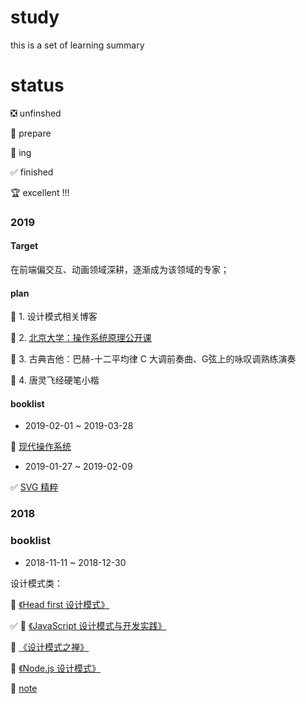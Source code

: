 # study
this is a set of learning summary

# status

❎ unfinshed

👀 prepare

👊 ing

✅ finished

🏆 excellent !!!

### 2019

#### Target

在前端偏交互、动画领域深耕，逐渐成为该领域的专家；

#### plan

👊 1. 设计模式相关博客

👊 2. [北京大学：操作系统原理公开课](https://www.coursera.org/learn/os-pku/home/welcome)

👊 3. 古典吉他：巴赫-十二平均律 C 大调前奏曲、G弦上的咏叹调熟练演奏

👊 4. 唐灵飞经硬笔小楷

#### booklist

- 2019-02-01 ~ 2019-03-28

👀 [现代操作系统](https://book.douban.com/subject/1390650/)

- 2019-01-27 ~ 2019-02-09

✅ [SVG 精粹](https://book.douban.com/subject/26640057/)

### 2018

### booklist

- 2018-11-11 ~ 2018-12-30

设计模式类：

👊 [《Head first 设计模式》](https://book.douban.com/subject/2243615/)

✅ 👊 [《JavaScript 设计模式与开发实践》](https://book.douban.com/subject/26382780/) 

👊 [《设计模式之禅》](https://book.douban.com/subject/25843319/)

👊 [《Node.js 设计模式》](https://book.douban.com/subject/30159269/) 

👊 [note](./base/design_pattern/)
